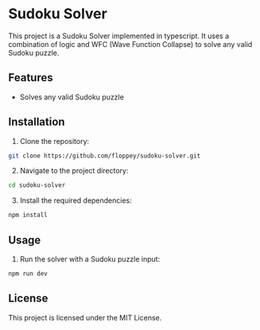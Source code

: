 # Sudoku Solver

This project is a Sudoku Solver implemented in typescript. It uses a combination of logic and WFC (Wave Function Collapse) to solve any valid Sudoku puzzle.

## Features

- Solves any valid Sudoku puzzle

## Installation

1. Clone the repository:

```sh
git clone https://github.com/floppey/sudoku-solver.git
```

2. Navigate to the project directory:

```sh
cd sudoku-solver
```

3. Install the required dependencies:

```sh
npm install
```

## Usage

1. Run the solver with a Sudoku puzzle input:

```sh
npm run dev
```

## License

This project is licensed under the MIT License.
